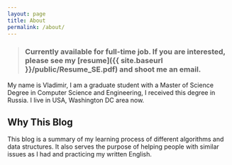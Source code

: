 ```yaml
---
layout: page
title: About
permalink: /about/
---
```


> ### Currently available for full-time job. If you are interested, please see my [resume]({{ site.baseurl }}/public/Resume_SE.pdf) and shoot me an email.

My name is Vladimir, I am a graduate student with a Master of Science Degree in Computer Science and Engineering, I received this degree in Russia. I live in USA, Washington DC area now.

## Why This Blog

This blog is a summary of my learning process of different algorithms and data structures. It also serves the purpose of helping people with similar issues as I had and practicing my written English. 